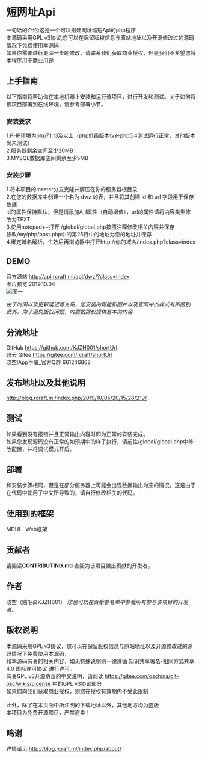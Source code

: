 # 短网址Api

一句话的介绍:这是一个可以搭建网址缩短Api的php程序
<br>本源码采用GPL v3协议,您可以在保留版权信息与原站地址以及开源修改过的源码情况下免费使用本源码
<br>如果你需要进行更深一步的修改，请联系我们获取商业授权，但是我们不希望您将本程序用于商业用途

## 上手指南

以下指南将帮助你在本地机器上安装和运行该项目，进行开发和测试。关于如何将该项目部署到在线环境，请参考部署小节。

### 安装要求

1.PHP环境为php7.1.13及以上（php低级版本仅在php5.4测试运行正常，其他版本尚未测试）
<br>2.服务器剩余空间至少20MB
<br>3.MYSQL数据库空间剩余至少5MB

### 安装步骤

1.将本项目的master分支克隆并解压在你的服务器根目录
<br>2.在您的数据库中创建一个名为 dwz 的表，并且将其创建 id 和 url 字段用于保存数据
<br>id的属性保持默认，但是请添加A_I属性（自动增值），url的属性请将内容类型修改为TEXT
<br>3.使用notepad++打开 /global/global.php按照注释修改相关内容并保存
<br>修改/my/php/post.php中的第25行中的地址为您的地址并保存
<br>4.绑定域名解析，生效后再浏览器中打开http://你的域名/index.php?class=index

## DEMO

官方源站 http://api.rcraft.ml/api/dwz/?class=index
<br>图片预览 2019.10.04
<br>![图一](http://download.weiyun.com/note_attachment/122439363965623939642d646566372d343238652d383730372d66376665333935336163306118f8aaa7b60c?cmd=248901&amp;fname=QQ%E6%B5%8F%E8%A7%88%E5%99%A8%E6%88%AA%E5%9B%BE20191004215545.png&amp;size=64) 

*由于时间以及更新延迟等关系，您安装的可能和图片以及官网中的样式有所区别*
<br>*此外，为了避免版权问题，内置数据仅提供基本的内容*

## 分流地址

GitHub https://github.com/KJZH001/shortUrl
<br>码云 Gitee https://gitee.com/rcraft/shortUrl
<br>晓空iApp手册_官方Q群 661246868

## 发布地址以及其他说明

http://blog.rcraft.ml/index.php/2019/10/05/20/15/28/219/


## 测试

如果看到没有报错并且正常输出内容时即为正常的安装完成。
<br>如果您发现源码没有正常的如预期中的样子执行，请前往/global/global.php中修改配置，并将调试模式开启。

## 部署

和安装步骤相同，但是在部分服务器上可能会出现数据输出为空的情况，这是由于在代码中使用了中文所导致的，请自行修改相关的代码。

## 使用到的框架

MDUI - Web框架

## 贡献者

请阅读**CONTRIBUTING.md** 查阅为该项目做出贡献的开发者。

## 作者

晓空（贴吧@KJZH001）
*您也可以在贡献者名单中参看所有参与该项目的开发者。*

## 版权说明

本源码采用GPL v3协议，您可以在保留版权信息与原站地址以及开源修改过的源码情况下免费使用本源码，
<br>和本源码有关的相关内容，如无特殊说明则一律遵循 知识共享署名-相同方式共享 4.0 国际许可协议 进行许可。
<br>有关GPL v3开源协议的中文说明，请阅读 https://gitee.com/oschina/git-osc/wikis/License 中的GPL v3协议部分
<br>如果您向我们获取商业授权，则您在授权有效期内不受此限制
<br>
<br>此外，除了在本页面中所注明的下载地址以外，其他地方均为盗版
<br>本项目为免费开源项目，严禁盗卖！


## 鸣谢

详情请见 http://blog.rcraft.ml/index.php/about/

